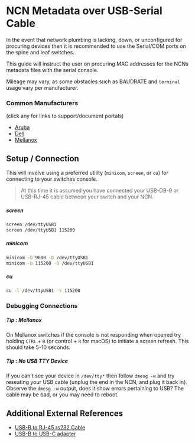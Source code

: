 # NCN Metadata over USB-Serial Cable

In the event that network plumbing is lacking, down, or unconfigured for procuring devices then it is
recommended to use the Serial/COM ports on the spine and leaf switches.

This guide will instruct the user on procuring MAC addresses for the NCNs metadata files
with the serial console.

Mileage may vary, as some obstacles such as BAUDRATE and `terminal` usage vary per manufacturer.

### Common Manufacturers
(click any for links to support/document portals)

- [Aruba][1]
- [Dell][2]
- [Mellanox][3]

## Setup / Connection

This will involve using a preferred utility (`minicom`, `screen`,  or `cu`) for connecting to your 
switches console.

> At this time it is assumed you have connected your USB-DB-9 or USB-RJ-45 cable between your switch and your NCN.

##### screen

```bash
screen /dev/ttyUSB1
screen /dev/ttyUSB1 115200
```
##### minicom
```bash
minicom -b 9600 -D /dev/ttyUSB1
minicom -b 115200 -D /dev/ttyUSB1
```
##### cu
```bash
cu -l /dev/ttyUSB1 -s 115200
```

### Debugging Connections

##### Tip : Mellanox

On Mellanox switches if the console is not responding when opened try holding `CTRL` + `R` (or control + `R` for macOS) to initiate a screen refresh. This should take 5-10 seconds.

##### Tip : No USB TTY Device

If you can't see your device in `/dev/tty*` then follow `dmesg -w` and try reseating your USB cable (unplug the end in the NCN, and plug it back in). Observe the `dmesg -w` output, does it show errors pertaining to USB? The cable may be bad, or you may need to reboot.

## Additional External References

- [USB-B to RJ-45 rs232 Cable][4]
- [USB-B to USB-C adapter][5]

[1]: https://asp.arubanetworks.com/downloads;search=8325;fileContents=User%20Guide
[2]: https://www.dell.com/support/article/en-us/sln316328/dell-emc-networking-os10-info-hub?lang=en#bs_One
[3]: https://docs.mellanox.com/display/MLNXOSv381000/MLNX-OS+User+Manual+v3.8.1000
[4]: https://www.amazon.com/OIKWAN-Essential-Accesory-Ubiquity-Switches/dp/B082VZTB57/ref=sr_1_5?dchild=1&keywords=usb+to+rj-45+serial&qid=1605474086&sr=8-5
[5]: https://www.amazon.com/dp/B086JKTYCR/ref=cm_sw_em_r_mt_dp_FEzSFbE6MSPHW?_encoding=UTF8&psc=1